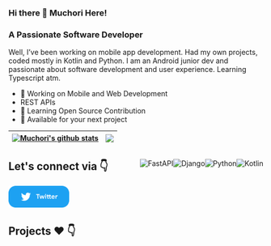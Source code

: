 ### Hi there 👋 Muchori Here! 

### A Passionate Software Developer 
Well, I’ve been working on mobile app development. Had my own projects, coded mostly in Kotlin and Python. I am an Android junior dev and passionate about software development and user experience. Learning Typescript atm.

* 📱 Working on Mobile and Web Development
* REST APIs
* 📝 Learning Open Source Contribution
* 💌 Available for your next project

|  <a href="https://github.com/muchori/"><img align="center" src="https://github-readme-stats.vercel.app/api?username=muchori&show_icons=true&include_all_commits=true&theme=buefy&hide_border=true" alt="Muchori's github stats" /></a> | <a               href="https://github.com/muchori/"><img align="center" src="https://github-readme-stats.vercel.app/api/top-langs/?username=muchori&layout=compact&theme=buefy&hide_border=true" /></a> |
| ------------- | ------------- |

##

<img align="right" alt="Kotlin" src="https://img.shields.io/badge/kotlin-%230095D5.svg?style=for-the-badge&logo=kotlin&logoColor=white"/>
<img align="right" alt="Python" src="https://img.shields.io/badge/python-3670A0?style=for-the-badge&logo=python&logoColor=ffdd54"/>
<img align="right" alt="Django" src="https://img.shields.io/badge/django-%23092E20.svg?style=for-the-badge&logo=django&logoColor=white" />
<img align="right" alt="FastAPI" src="https://img.shields.io/badge/FastAPI-005571?style=for-the-badge&logo=fastapi"/>


## Let's connect via 👇

<p float="left">  
  <a href="https://twitter.com/iammuchori" title="Redirect to Twitter">
    <img src="/assets/twitter.png" width="120" alt="Twitter" />
  </a>
</p>

## Projects ❤️ 👇


